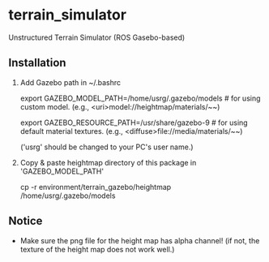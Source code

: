 # terrain_simulator
Unstructured Terrain Simulator (ROS Gasebo-based)

## Installation
1. Add Gazebo path in ~/.bashrc

    export GAZEBO_MODEL_PATH=/home/usrg/.gazebo/models # for using custom model. (e.g., \<uri>model://heightmap/materials/~~)

    export GAZEBO_RESOURCE_PATH=/usr/share/gazebo-9 # for using default material textures. (e.g., \<diffuse>file://media/materials/~~)

    ('usrg' should be changed to your PC's user name.)

2. Copy & paste heightmap directory of this package in 'GAZEBO_MODEL_PATH'

    cp -r environment/terrain_gazebo/heightmap /home/usrg/.gazebo/models

## Notice

- Make sure the png file for the height map has alpha channel! (if not, the texture of the height map does not work well.)

